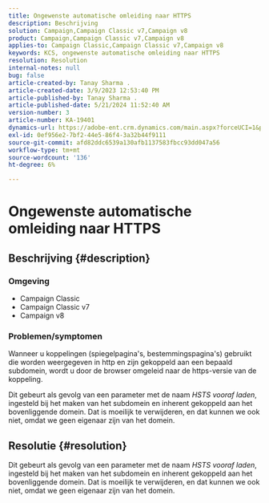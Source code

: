 ```yaml
---
title: Ongewenste automatische omleiding naar HTTPS
description: Beschrijving
solution: Campaign,Campaign Classic v7,Campaign v8
product: Campaign,Campaign Classic v7,Campaign v8
applies-to: Campaign Classic,Campaign Classic v7,Campaign v8
keywords: KCS, ongewenste automatische omleiding naar HTTPS
resolution: Resolution
internal-notes: null
bug: false
article-created-by: Tanay Sharma .
article-created-date: 3/9/2023 12:53:40 PM
article-published-by: Tanay Sharma .
article-published-date: 5/21/2024 11:52:40 AM
version-number: 3
article-number: KA-19401
dynamics-url: https://adobe-ent.crm.dynamics.com/main.aspx?forceUCI=1&pagetype=entityrecord&etn=knowledgearticle&id=5df1d665-79be-ed11-83ff-6045bd006ce9
exl-id: 0ef956e2-7bf2-44e5-86f4-3a32b44f9111
source-git-commit: afd82ddc6539a130afb1137583fbcc93dd047a56
workflow-type: tm+mt
source-wordcount: '136'
ht-degree: 6%

---
```


# Ongewenste automatische omleiding naar HTTPS

## Beschrijving {#description}


### Omgeving

- Campaign Classic
- Campaign Classic v7
- Campaign v8


### Problemen/symptomen

Wanneer u koppelingen (spiegelpagina&#39;s, bestemmingspagina&#39;s) gebruikt die worden weergegeven in http en zijn gekoppeld aan een bepaald subdomein, wordt u door de browser omgeleid naar de https-versie van de koppeling.

Dit gebeurt als gevolg van een parameter met de naam *HSTS vooraf laden*, ingesteld bij het maken van het subdomein en inherent gekoppeld aan het bovenliggende domein. Dat is moeilijk te verwijderen, en dat kunnen we ook niet, omdat we geen eigenaar zijn van het domein.


## Resolutie {#resolution}


Dit gebeurt als gevolg van een parameter met de naam *HSTS vooraf laden*, ingesteld bij het maken van het subdomein en inherent gekoppeld aan het bovenliggende domein. Dat is moeilijk te verwijderen, en dat kunnen we ook niet, omdat we geen eigenaar zijn van het domein.
